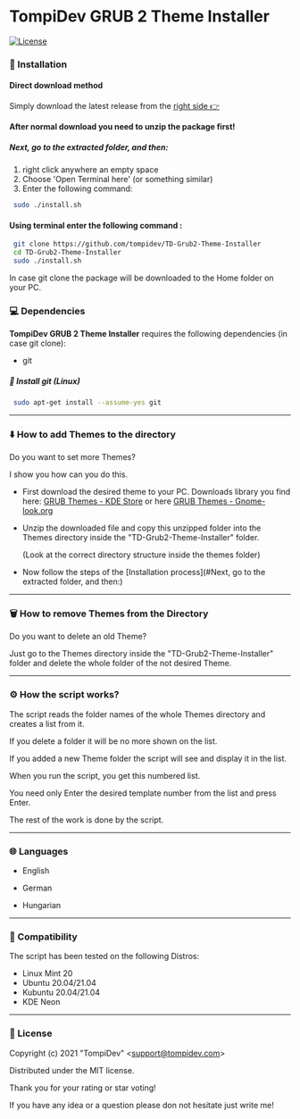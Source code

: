 # TompiDev GRUB 2 Theme Installer

[![License](https://img.shields.io/badge/Licence-MIT-green.svg)](LICENSE)

### 🚀 Installation

#### Direct download method

Simply download the latest release from the [right side  👉](https://github.com/tompidev/TD-Grub2-Theme-Installer/releases/latest)

**After normal download you need to unzip the package first!**

##### Next, go to the extracted folder, and then:

1. right click anywhere an empty space
2. Choose 'Open Terminal here' (or something similar)
3. Enter the following command:

```bash
 sudo ./install.sh
```

#### Using terminal enter the following command :

```bash
 git clone https://github.com/tompidev/TD-Grub2-Theme-Installer
 cd TD-Grub2-Theme-Installer
 sudo ./install.sh
```

In case git clone the package will be downloaded to the Home folder on your PC.

### 💻 Dependencies

**TompiDev GRUB 2 Theme Installer** requires the following dependencies (in case git clone):

- git

##### 🐧 Install git (Linux)

```bash
 sudo apt-get install --assume-yes git
```
---

### ⬇️ How to add Themes to the directory

Do you want to set more Themes?

I show you how can you do this.

- First download the desired theme to your PC. 
  Downloads library you find here: [GRUB Themes - KDE Store](https://store.kde.org/browse?cat=109&ord=latest) or here [GRUB Themes - Gnome-look.org](https://www.gnome-look.org/browse?cat=109&ord=latest)

- Unzip the downloaded file and copy this unzipped folder into the Themes directory inside the "TD-Grub2-Theme-Installer" folder.

  (Look at the correct directory structure inside the themes folder)

- Now follow the steps of the [Installation process](#Next, go to the extracted folder, and then:)

---

### 🗑️ How to remove Themes from the Directory

Do you want to delete an old Theme?

Just go to the Themes directory inside the "TD-Grub2-Theme-Installer" folder and delete the whole folder of the not desired Theme.

---

### ⚙️ How the script works?

The script reads the folder names of the whole Themes directory and creates a list from it.

If you delete a folder it will be no more shown on the list.

If you added a new Theme folder the script will see and display it in the list.

When you run the script, you get this numbered list.

You need only Enter the desired template number from the list and press Enter.

The rest of the work is done by the script.

---

### :globe_with_meridians:  Languages

* English

* German

* Hungarian

---

### 🔄 Compatibility

The script has been tested on the following Distros:

* Linux Mint 20
* Ubuntu 20.04/21.04
* Kubuntu 20.04/21.04
* KDE Neon

---

### 📜 License

Copyright (c) 2021 &quot;TompiDev&quot; &lt;support@tompidev.com&gt;

Distributed under the MIT license.

Thank you for your rating or star voting!

If you have any idea or a question please don not hesitate just write me!
